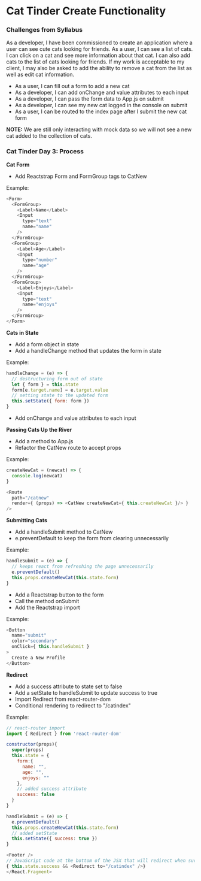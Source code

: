 # Cat Tinder Create Functionality

### Challenges from Syllabus
As a developer, I have been commissioned to create an application where a user can see cute cats looking for friends. As a user, I can see a list of cats. I can click on a cat and see more information about that cat. I can also add cats to the list of cats looking for friends. If my work is acceptable to my client, I may also be asked to add the ability to remove a cat from the list as well as edit cat information.

- As a user, I can fill out a form to add a new cat
- As a developer, I can add onChange and value attributes to each input
- As a developer, I can pass the form data to App.js on submit
- As a developer, I can see my new cat logged in the console on submit
- As a user, I can be routed to the index page after I submit the new cat form

**NOTE:** We are still only interacting with mock data so we will not see a new cat added to the collection of cats.


### Cat Tinder Day 3: Process

**Cat Form**
- Add Reactstrap Form and FormGroup tags to CatNew

Example:
```javascript
<Form>
  <FormGroup>
    <Label>Name</Label>
    <Input
      type="text"
      name="name"
    />
  </FormGroup>
  <FormGroup>
    <Label>Age</Label>
    <Input
      type="number"
      name="age"
    />
  </FormGroup>
  <FormGroup>
    <Label>Enjoys</Label>
    <Input
      type="text"
      name="enjoys"
    />
  </FormGroup>
</Form>
```

**Cats in State**
- Add a form object in state
- Add a handleChange method that updates the form in state

Example:
```javascript
handleChange = (e) => {
  // destructuring form out of state
  let { form } = this.state
  form[e.target.name] = e.target.value
  // setting state to the updated form
  this.setState({ form: form })
}
```

- Add onChange and value attributes to each input

**Passing Cats Up the River**
- Add a method to App.js
- Refactor the CatNew route to accept props

Example:
```javascript
createNewCat = (newcat) => {
  console.log(newcat)
}

<Route
  path="/catnew"
  render={ (props) => <CatNew createNewCat={ this.createNewCat }/> }
/>
```

**Submitting Cats**
- Add a handleSubmit method to CatNew
- e.preventDefault to keep the form from clearing unnecessarily

Example:
```javascript
handleSubmit = (e) => {
  // keeps react from refreshing the page unnecessarily
  e.preventDefault()
  this.props.createNewCat(this.state.form)
}
```

- Add a Reactstrap button to the form
- Call the method onSubmit
- Add the Reactstrap import

Example:
```javascript
<Button
  name="submit"
  color="secondary"
  onClick={ this.handleSubmit }
>
  Create a New Profile
</Button>
```

**Redirect**
- Add a success attribute to state set to false
- Add a setState to handleSubmit to update success to true
- Import Redirect from react-router-dom
- Conditional rendering to redirect to "/catindex"

Example:
```javascript
// react-router import
import { Redirect } from 'react-router-dom'

constructor(props){
  super(props)
  this.state = {
    form:{
      name: "",
      age: "",
      enjoys: ""
    },
    // added success attribute
    success: false
  }
}

handleSubmit = (e) => {
  e.preventDefault()
  this.props.createNewCat(this.state.form)
  // added setState
  this.setState({ success: true })
}

<Footer />
// JavaScript code at the bottom of the JSX that will redirect when success is true
{ this.state.success && <Redirect to="/catindex" />}
</React.Fragment>
```
